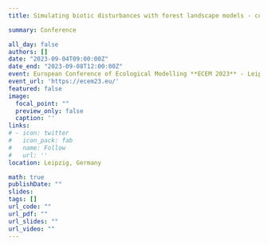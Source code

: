 ```yaml
---
title: Simulating biotic disturbances with forest landscape models - comparing different approaches in different forest ecosystems

summary: Conference

all_day: false
authors: []
date: "2023-09-04T09:00:00Z"
date_end: "2023-09-08T12:00:00Z"
event: European Conference of Ecological Modelling **ECEM 2023** - Leipzig, Germany
event_url: 'https://ecem23.eu/'
featured: false
image:
  focal_point: ""
  preview_only: false
  caption: ''
links:
# - icon: twitter
#   icon_pack: fab
#   name: Follow
#   url: ''
location: Leipzig, Germany

math: true
publishDate: ""
slides: 
tags: []
url_code: ""
url_pdf: ""
url_slides: ""
url_video: ""
---
```

